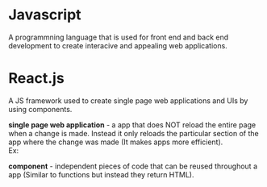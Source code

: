 # Javascript
A programmning language that is used for front end and back end development to create interacive and appealing web applications.

# React.js
A JS framework used to create single page web applications and UIs by using components.

**single page web application**  - a app that does NOT reload the entire page when a change is made. Instead it only reloads the particular section of the app where the change was made (It makes apps more efficient).  
Ex:  

**component** - independent pieces of code that can be reused throughout a app (Similar to functions but instead they return HTML).